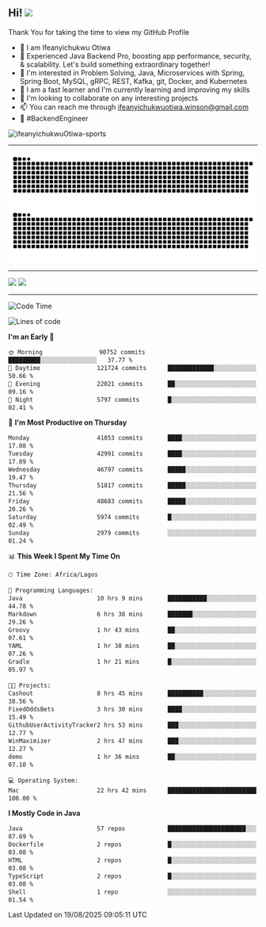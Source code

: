 <!-- BLOG-POST-LIST:START --><!-- BLOG-POST-LIST:END -->

## Hi! <img src="https://media.giphy.com/media/hvRJCLFzcasrR4ia7z/giphy.gif" width="4%"> 

Thank You for taking the time to view my GitHub Profile

- 👋 I am Ifeanyichukwu Otiwa
- 🚀 Experienced Java Backend Pro, boosting app performance, security, & scalability. Let's build something extraordinary together!
- 👀 I'm interested in Problem Solving, Java, Microservices with Spring, Spring Boot, MySQL, gRPC, REST, Kafka, git, Docker, and Kubernetes
- 🌱 I am a fast learner and I'm currently learning and improving my skills
- 💞️ I'm looking to collaborate on any interesting projects
- 📫 You can reach me through ifeanyichukwuotiwa.winson@gmail.com
- 🚀 #BackendEngineer

<p align="left" marginTop="10px"> <img src="https://komarev.com/ghpvc/?username=ifeanyichukwuOtiwa-sports&label=Profile%20views&color=0e75b6&style=for-the-badge" alt="ifeanyichukwuOtiwa-sports" /> </p>

***

<!--🐍📈SNAKEGRAPH / 🌐WEBSITE: https://github.com/Platane/snk -->
![github contribution grid snake animation](https://raw.githubusercontent.com/ifeanyichukwuOtiwa-sports/ifeanyichukwuOtiwa-sports/output/github-contribution-grid-snake-dark.svg#gh-dark-mode-only)![github contribution grid snake animation](https://raw.githubusercontent.com/ifeanyichukwuOtiwa-sports/ifeanyichukwuOtiwa-sports/output/github-contribution-grid-snake.svg#gh-light-mode-only)

***

<p float="left">
  <img float="left" src="https://github-readme-stats.vercel.app/api?username=ifeanyichukwuOtiwa-sports&count_private=true&include_all_commits=true&theme=react&show_icons=true" />
  <img float="right" src="https://github-readme-stats.vercel.app/api/top-langs/?username=ifeanyichukwuOtiwa-sports&layout=compact&show_icons=true&theme=react" /> 
</p>

***



<!--START_SECTION:waka-->
![Code Time](http://img.shields.io/badge/Code%20Time-4%2C108%20hrs%2030%20mins-blue)

![Lines of code](https://img.shields.io/badge/From%20Hello%20World%20I%27ve%20Written-64.8%20million%20lines%20of%20code-blue)

**I'm an Early 🐤** 

```text
🌞 Morning                90752 commits       █████████░░░░░░░░░░░░░░░░   37.77 % 
🌆 Daytime                121724 commits      █████████████░░░░░░░░░░░░   50.66 % 
🌃 Evening                22021 commits       ██░░░░░░░░░░░░░░░░░░░░░░░   09.16 % 
🌙 Night                  5797 commits        █░░░░░░░░░░░░░░░░░░░░░░░░   02.41 % 
```
📅 **I'm Most Productive on Thursday** 

```text
Monday                   41053 commits       ████░░░░░░░░░░░░░░░░░░░░░   17.08 % 
Tuesday                  42991 commits       ████░░░░░░░░░░░░░░░░░░░░░   17.89 % 
Wednesday                46797 commits       █████░░░░░░░░░░░░░░░░░░░░   19.47 % 
Thursday                 51817 commits       █████░░░░░░░░░░░░░░░░░░░░   21.56 % 
Friday                   48683 commits       █████░░░░░░░░░░░░░░░░░░░░   20.26 % 
Saturday                 5974 commits        █░░░░░░░░░░░░░░░░░░░░░░░░   02.49 % 
Sunday                   2979 commits        ░░░░░░░░░░░░░░░░░░░░░░░░░   01.24 % 
```


📊 **This Week I Spent My Time On** 

```text
🕑︎ Time Zone: Africa/Lagos

💬 Programming Languages: 
Java                     10 hrs 9 mins       ███████████░░░░░░░░░░░░░░   44.78 % 
Markdown                 6 hrs 38 mins       ███████░░░░░░░░░░░░░░░░░░   29.26 % 
Groovy                   1 hr 43 mins        ██░░░░░░░░░░░░░░░░░░░░░░░   07.61 % 
YAML                     1 hr 38 mins        ██░░░░░░░░░░░░░░░░░░░░░░░   07.26 % 
Gradle                   1 hr 21 mins        █░░░░░░░░░░░░░░░░░░░░░░░░   05.97 % 

🐱‍💻 Projects: 
Cashout                  8 hrs 45 mins       ██████████░░░░░░░░░░░░░░░   38.56 % 
FixedOddsBets            3 hrs 30 mins       ████░░░░░░░░░░░░░░░░░░░░░   15.49 % 
GithubUserActivityTracker2 hrs 53 mins       ███░░░░░░░░░░░░░░░░░░░░░░   12.77 % 
WinMaximizer             2 hrs 47 mins       ███░░░░░░░░░░░░░░░░░░░░░░   12.27 % 
demo                     1 hr 36 mins        ██░░░░░░░░░░░░░░░░░░░░░░░   07.10 % 

💻 Operating System: 
Mac                      22 hrs 42 mins      █████████████████████████   100.00 % 
```

**I Mostly Code in Java** 

```text
Java                     57 repos            ██████████████████████░░░   87.69 % 
Dockerfile               2 repos             █░░░░░░░░░░░░░░░░░░░░░░░░   03.08 % 
HTML                     2 repos             █░░░░░░░░░░░░░░░░░░░░░░░░   03.08 % 
TypeScript               2 repos             █░░░░░░░░░░░░░░░░░░░░░░░░   03.08 % 
Shell                    1 repo              ░░░░░░░░░░░░░░░░░░░░░░░░░   01.54 % 
```




 Last Updated on 19/08/2025 09:05:11 UTC
<!--END_SECTION:waka-->

<!--
<p align="center">
![trophy](https://github-profile-trophy.vercel.app/?username=ifeanyichukwuOtiwa-sports&theme=onedark) (https://github.com/ryo-ma/github-profile-trophy)
</p>
-->

<!---
ifeanyi-otiwa/ifeanyi-otiwa is a ✨ special ✨ repository because its `README.md` (this file) appears on your GitHub profile.
You can click the Preview link to take a look at your changes.
--->
